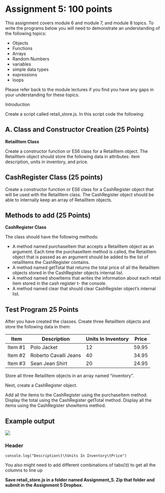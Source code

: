 # Assignment 5: 100 points
  

This assignment covers module 6 and module 7, and module 8 topics. To write
the programs below you will need to demonstrate an understanding of the
following topics:
- Objects
- Functions
- Arrays
- Random Numbers
- variables
- simple data types
- expressions
- loops

Please refer back to the module lectures if you find you have any gaps in your
understanding for these topics.

_Introduction_

Create a script called retail_store.js. In this script code the following:

## A. Class and Constructor Creation (25 Points)
**RetailItem Class**

Create a constructor function or ES6 class for a RetailItem object. The RetailItem
object should store the following data in attributes: item description, units in inventory,
and price.

## CashRegister Class (25 points)
Create a constructor function or ES6 class for a CashRegister object that will be
used with the RetailItem class. The CashRegister object should be able to internally
keep an array of RetailItem objects.

## Methods to add (25 Points)

**CashRegister Class**

The class should have the following methods:
- A method named purchaseItem that accepts a RetailItem object as an
argument. Each time the purchaseItem method is called, the RetailItem
object that is passed as an argument should be added to the list of
retailItems the CashRegister contains.
- A method named getTotal that returns the total price of all the RetailItem
objects stored in the CashRegister objects internal list.
- A method named showItems that writes the information about each retail
item stored in the cash register t- the console.
- A method named clear that should clear CashRegister object’s internal
list.

## Test Program 25 Points
After you have created the classes. Create three RetailItem objects and store the
following data in them:

|Item | Description | Units In Inventory| Price |
|---|---|---|-------|
|Item #1 |Polo Jacket| 12| 59.95|
|Item #2 |Roberto Cavalli Jeans| 40| 34.95|
|Item #3 |Sean Jean Shirt| 20 | 24.95|


Store all three RetailItem objects in an array named “inventory”.

Next, create a CashRegister object.

Add all the items to the CashRegister using the purchaseItem method. Display the total
using the CashRegister getTotal method. Display all the items using the CashRegister
showItems method.

## Example output
![](https://i.imgur.com/LuKMskI.png)

### Header 
`console.log("Description\t\tUnits In Inventory\tPrice")`

You also might need to add different combinations of tabs(\t) to get all the columns to line up

**Save retail_store.js in a folder named Assignment_5. Zip that folder and submit in
the Assignment 5 Dropbox.**
